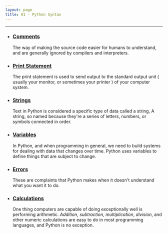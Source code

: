 ```yaml
---
layout: page
title: 01 - Python Syntax
---
```

***

- ### [Comments](https://george-kj.github.io/py-tour/lessons/01/introduction/comment)

    The way of making the source code easier for humans to understand, and are generally ignored by compilers and interpreters.

- ### [Print Statement](https://george-kj.github.io/py-tour/lessons/01/introduction/print)

    The print statement is used to send output to the standard output unit ( usually your monitor, or sometimes your printer ) of your computer system.

- ### [Strings](https://george-kj.github.io/py-tour/lessons/01/introduction/string)

    Text in Python is considered a specific type of data called a string, A string, so named because they're a series of letters, numbers, or symbols connected in order.

- ### [Variables](https://george-kj.github.io/py-tour/lessons/01/introduction/variable)

    In Python, and when programming in general, we need to build systems for dealing with data that changes over time. Python uses variables to define things that are subject to change.

- ### [Errors](https://george-kj.github.io/py-tour/lessons/01/introduction/error)

    These are complaints that Python makes when it doesn't understand what you want it to do.

- ### [Calculations](https://george-kj.github.io/py-tour/lessons/01/introduction/calculations)

    One thing computers are capable of doing exceptionally well is performing arithmetic. _Addition_, _subtraction_, _multiplication_, _division_, and other numeric calculations are easy to do in most programming languages, and Python is no exception.